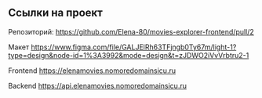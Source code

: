 ## Ссылки на проект

Репозиторий: https://github.com/Elena-80/movies-explorer-frontend/pull/2

Макет  https://www.figma.com/file/GALJElRh63TFjngb0Ty67m/light-1?type=design&node-id=1%3A3992&mode=design&t=zJDWO2iVvVrbtru2-1

Frontend https://elenamovies.nomoredomainsicu.ru

Backend https://api.elenamovies.nomoredomainsicu.ru
